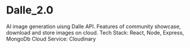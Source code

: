 # Dalle_2.0
AI image generation uisng Dalle API. Features of community showcase, download and store images on cloud.
Tech Stack: React, Node, Express, MongoDb
Cloud Service: Cloudinary
